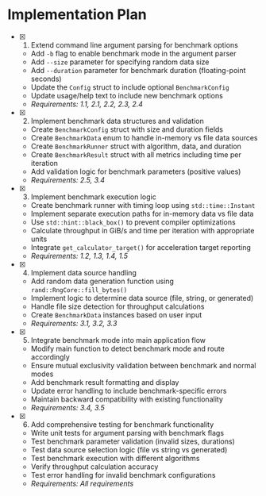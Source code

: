 # Implementation Plan

- [x] 1. Extend command line argument parsing for benchmark options
  - Add `-b` flag to enable benchmark mode in the argument parser
  - Add `--size` parameter for specifying random data size
  - Add `--duration` parameter for benchmark duration (floating-point seconds)
  - Update the `Config` struct to include optional `BenchmarkConfig`
  - Update usage/help text to include new benchmark options
  - _Requirements: 1.1, 2.1, 2.2, 2.3, 2.4_

- [x] 2. Implement benchmark data structures and validation
  - Create `BenchmarkConfig` struct with size and duration fields
  - Create `BenchmarkData` enum to handle in-memory vs file data sources
  - Create `BenchmarkRunner` struct with algorithm, data, and duration
  - Create `BenchmarkResult` struct with all metrics including time per iteration
  - Add validation logic for benchmark parameters (positive values)
  - _Requirements: 2.5, 3.4_

- [x] 3. Implement benchmark execution logic
  - Create benchmark runner with timing loop using `std::time::Instant`
  - Implement separate execution paths for in-memory data vs file data
  - Use `std::hint::black_box()` to prevent compiler optimizations
  - Calculate throughput in GiB/s and time per iteration with appropriate units
  - Integrate `get_calculator_target()` for acceleration target reporting
  - _Requirements: 1.2, 1.3, 1.4, 1.5_

- [x] 4. Implement data source handling
  - Add random data generation function using `rand::RngCore::fill_bytes()`
  - Implement logic to determine data source (file, string, or generated)
  - Handle file size detection for throughput calculations
  - Create `BenchmarkData` instances based on user input
  - _Requirements: 3.1, 3.2, 3.3_

- [x] 5. Integrate benchmark mode into main application flow
  - Modify main function to detect benchmark mode and route accordingly
  - Ensure mutual exclusivity validation between benchmark and normal modes
  - Add benchmark result formatting and display
  - Update error handling to include benchmark-specific errors
  - Maintain backward compatibility with existing functionality
  - _Requirements: 3.4, 3.5_

- [x] 6. Add comprehensive testing for benchmark functionality
  - Write unit tests for argument parsing with benchmark flags
  - Test benchmark parameter validation (invalid sizes, durations)
  - Test data source selection logic (file vs string vs generated)
  - Test benchmark execution with different algorithms
  - Verify throughput calculation accuracy
  - Test error handling for invalid benchmark configurations
  - _Requirements: All requirements_